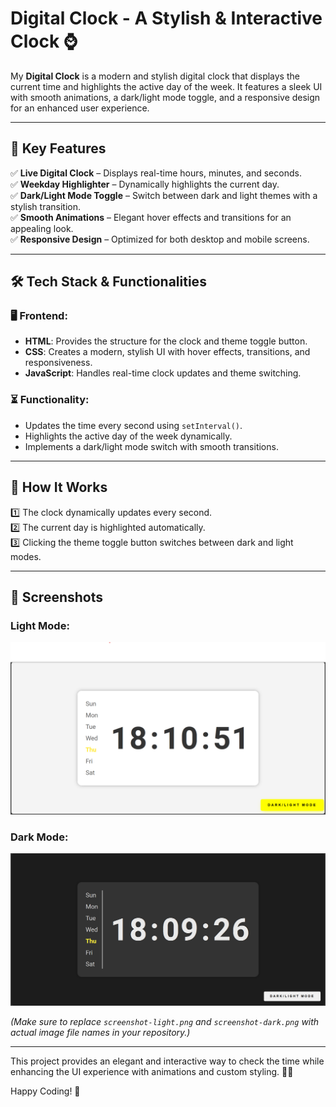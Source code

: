 # Digital Clock - A Stylish & Interactive Clock ⌚

My **Digital Clock** is a modern and stylish digital clock that displays the current time and highlights the active day of the week. It features a sleek UI with smooth animations, a dark/light mode toggle, and a responsive design for an enhanced user experience.

---

## 🌟 Key Features

✅ **Live Digital Clock** – Displays real-time hours, minutes, and seconds.  
✅ **Weekday Highlighter** – Dynamically highlights the current day.  
✅ **Dark/Light Mode Toggle** – Switch between dark and light themes with a stylish transition.  
✅ **Smooth Animations** – Elegant hover effects and transitions for an appealing look.  
✅ **Responsive Design** – Optimized for both desktop and mobile screens.  

---

## 🛠 Tech Stack & Functionalities

### **🖥 Frontend:**
- **HTML**: Provides the structure for the clock and theme toggle button.
- **CSS**: Creates a modern, stylish UI with hover effects, transitions, and responsiveness.
- **JavaScript**: Handles real-time clock updates and theme switching.

### **⏳ Functionality:**
- Updates the time every second using `setInterval()`.
- Highlights the active day of the week dynamically.
- Implements a dark/light mode switch with smooth transitions.

---

## 🚀 How It Works

1️⃣ The clock dynamically updates every second.  
2️⃣ The current day is highlighted automatically.  
3️⃣ Clicking the theme toggle button switches between dark and light modes.  

---

## 📸 Screenshots

### **Light Mode:**
![Light Mode](./screenshot-light.png)

### **Dark Mode:**
![Dark Mode](./screenshot-dark.png)

*(Make sure to replace `screenshot-light.png` and `screenshot-dark.png` with actual image file names in your repository.)*

---

This project provides an elegant and interactive way to check the time while enhancing the UI experience with animations and custom styling. 🎨✨

Happy Coding! 🚀

